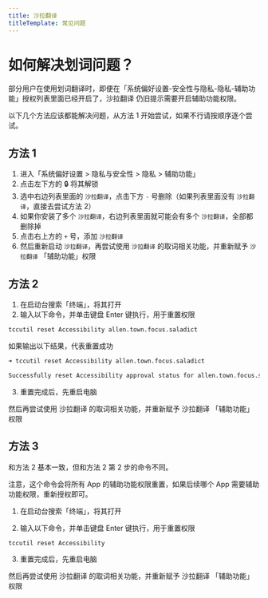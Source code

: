 ```yaml
---
title: 沙拉翻译
titleTemplate: 常见问题
---
```


# 如何解决划词问题？

部分用户在使用划词翻译时，即便在「系统偏好设置-安全性与隐私-隐私-辅助功能」授权列表里面已经开启了，沙拉翻译 仍旧提示需要开启辅助功能权限。

以下几个方法应该都能解决问题，从方法 1 开始尝试，如果不行请按顺序逐个尝试。

## 方法 1

1. 进入「系统偏好设置 > 隐私与安全性 > 隐私 > 辅助功能」
2. 点击左下方的 🔒 将其解锁
3. 选中右边列表里面的 `沙拉翻译`，点击下方 `-` 号删除（如果列表里面没有 `沙拉翻译`，直接去尝试方法 2）
4. 如果你安装了多个 `沙拉翻译`，右边列表里面就可能会有多个 `沙拉翻译`，全部都删除掉
5. 点击右上方的 `+` 号，添加 `沙拉翻译`
6. 然后重新启动 `沙拉翻译`，再尝试使用 `沙拉翻译` 的取词相关功能，并重新赋予 `沙拉翻译` 「辅助功能」权限


## 方法 2

1. 在启动台搜索「终端」，将其打开
2. 输入以下命令，并单击键盘 Enter 键执行，用于重置权限

```bash
tccutil reset Accessibility allen.town.focus.saladict
```

如果输出以下结果，代表重置成功

```bash
➜ tccutil reset Accessibility allen.town.focus.saladict

Successfully reset Accessibility approval status for allen.town.focus.saladict
```

3. 重置完成后，先重启电脑

然后再尝试使用 沙拉翻译 的取词相关功能，并重新赋予 沙拉翻译 「辅助功能」权限

## 方法 3

和方法 2 基本一致，但和方法 2 第 2 步的命令不同。

注意，这个命令会将所有 App 的辅助功能权限重置，如果后续哪个 App 需要辅助功能权限，重新授权即可。

1. 在启动台搜索「终端」，将其打开

2. 输入以下命令，并单击键盘 Enter 键执行，用于重置权限

```bash
tccutil reset Accessibility
```

3. 重置完成后，先重启电脑

然后再尝试使用 沙拉翻译 的取词相关功能，并重新赋予 沙拉翻译 「辅助功能」权限